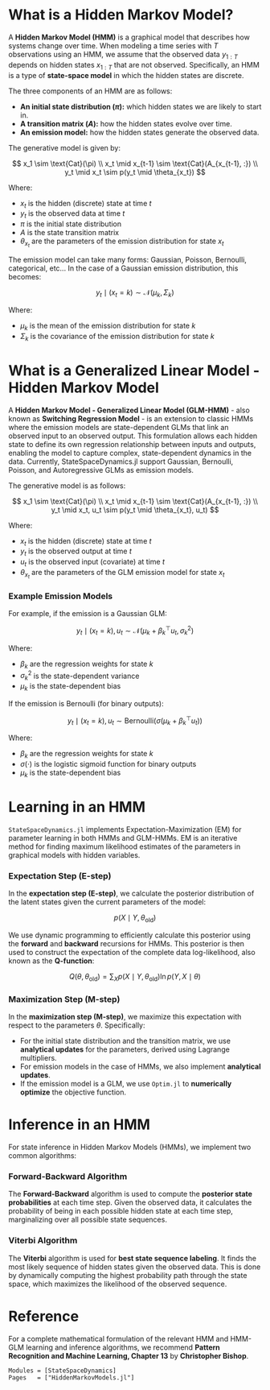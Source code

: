# What is a Hidden Markov Model?

A **Hidden Markov Model (HMM)** is a graphical model that describes how systems change over time. When modeling a time series with $T$ observations using an HMM, we assume that the observed data $y_{1:T}$ depends on hidden states $x_{1:T}$ that are not observed. Specifically, an HMM is a type of **state-space model** in which the hidden states are discrete.

The three components of an HMM are as follows:
- **An initial state distribution ($\pi$):** which hidden states we are likely to start in.
- **A transition matrix ($A$):** how the hidden states evolve over time.
- **An emission model:** how the hidden states generate the observed data.

The generative model is given by:

$$
x_1 \sim \text{Cat}(\pi) \\
x_t \mid x_{t-1} \sim \text{Cat}(A_{x_{t-1}, :}) \\
y_t \mid x_t \sim p(y_t \mid \theta_{x_t})
$$

Where:

- $x_t$ is the hidden (discrete) state at time $t$
- $y_t$ is the observed data at time $t$
- $\pi$ is the initial state distribution
- $A$ is the state transition matrix
- $\theta_{x_t}$ are the parameters of the emission distribution for state $x_t$

The emission model can take many forms: Gaussian, Poisson, Bernoulli, categorical, etc... In the case of a Gaussian emission distribution, this becomes:

$$
y_t \mid (x_t = k) \sim \mathcal{N}(\mu_k, \Sigma_k)
$$

Where:

- $\mu_k$ is the mean of the emission distribution for state $k$
- $\Sigma_k$ is the covariance of the emission distribution for state $k$

# What is a Generalized Linear Model - Hidden Markov Model
A **Hidden Markov Model - Generalized Linear Model (GLM-HMM)** - also known as **Switching Regression Model** - is an extension to classic HMMs where the emission models are state-dependent GLMs that link an observed input to an observed output. This formulation allows each hidden state to define its own regression relationship between inputs and outputs, enabling the model to capture complex, state-dependent dynamics in the data. Currently, StateSpaceDynamics.jl support Gaussian, Bernoulli, Poisson, and Autoregressive GLMs as emission models.

The generative model is as follows:

$$
x_1 \sim \text{Cat}(\pi) \\
x_t \mid x_{t-1} \sim \text{Cat}(A_{x_{t-1}, :}) \\
y_t \mid x_t, u_t \sim p(y_t \mid \theta_{x_t}, u_t)
$$

Where:

- $x_t$ is the hidden (discrete) state at time $t$
- $y_t$ is the observed output at time $t$
- $u_t$ is the observed input (covariate) at time $t$
- $\theta_{x_t}$ are the parameters of the GLM emission model for state $x_t$

### Example Emission Models

For example, if the emission is a Gaussian GLM:

$$
y_t \mid (x_t = k), u_t \sim \mathcal{N}(\mu_k + \beta_k^\top u_t, \sigma_k^2)
$$

Where:
- $\beta_k$ are the regression weights for state $k$
- $\sigma_k^2$ is the state-dependent variance
- $\mu_k$ is the state-dependent bias

If the emission is Bernoulli (for binary outputs):

$$
y_t \mid (x_t = k), u_t \sim \text{Bernoulli} \left( \sigma \left( \mu_k + \beta_k^\top u_t \right) \right)
$$

Where:

- $\beta_k$ are the regression weights for state $k$
- $\sigma(\cdot)$ is the logistic sigmoid function for binary outputs
- $\mu_k$ is the state-dependent bias

# Learning in an HMM

`StateSpaceDynamics.jl` implements Expectation-Maximization (EM) for parameter learning in both HMMs and GLM-HMMs. EM is an iterative method for finding maximum likelihood estimates of the parameters in graphical models with hidden variables. 

### Expectation Step (E-step)
In the **expectation step (E-step)**, we calculate the posterior distribution of the latent states given the current parameters of the model:

$$
p(X \mid Y, \theta_{\text{old}})
$$

We use dynamic programming to efficiently calculate this posterior using the **forward** and **backward** recursions for HMMs. This posterior is then used to construct the expectation of the complete data log-likelihood, also known as the **Q-function**:

$$
Q(\theta, \theta_{\text{old}}) = \sum_X p(X \mid Y, \theta_{\text{old}}) \ln p(Y, X \mid \theta)
$$

### Maximization Step (M-step)
In the **maximization step (M-step)**, we maximize this expectation with respect to the parameters $\theta$. Specifically:

- For the initial state distribution and the transition matrix, we use **analytical updates** for the parameters, derived using Lagrange multipliers.
- For emission models in the case of HMMs, we also implement **analytical updates**.
- If the emission model is a GLM, we use `Optim.jl` to **numerically optimize** the objective function.

# Inference in an HMM

For state inference in Hidden Markov Models (HMMs), we implement two common algorithms:

### Forward-Backward Algorithm
The **Forward-Backward** algorithm is used to compute the **posterior state probabilities** at each time step. Given the observed data, it calculates the probability of being in each possible hidden state at each time step, marginalizing over all possible state sequences.

### Viterbi Algorithm
The **Viterbi** algorithm is used for **best state sequence labeling**. It finds the most likely sequence of hidden states given the observed data. This is done by dynamically computing the highest probability path through the state space, which maximizes the likelihood of the observed sequence.

# Reference

For a complete mathematical formulation of the relevant HMM and HMM-GLM learning and inference algorithms, we recommend **Pattern Recognition and Machine Learning, Chapter 13** by **Christopher Bishop**.

```@autodocs
Modules = [StateSpaceDynamics]
Pages   = ["HiddenMarkovModels.jl"]
```
